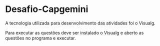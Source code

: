 # Desafio-Capgemini 

A tecnologia utilizada para desenvolvimento das atividades foi o Visualg.

Para executar as questões deve ser instalado o Visualg e aberto as questões no programa e executar.

